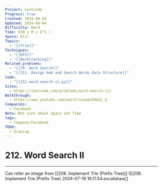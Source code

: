 ```yaml
---
Project: Leetcode
Progress: true
Created: 2024-08-10
Updated: 2024-09-04
Difficulty: Hard
Time: O(N x M x 4^S )
Space: O(S)
Topics:
  - "[[Trie]]"
Techniques:
  - "[[DFS]]"
  - "[[Backtracking]]"
Related problems:
  - "[[79. Word Search]]"
  - "[[211. Design Add and Search Words Data Structure]]"
Code:
  - "[[212.word-search-ii.py]]"
Sites:
  - https://leetcode.com/problems/word-search-ii/
Walkthrough:
  - https://www.youtube.com/watch?v=asbcE9mZz_U
Companies:
  - Facebook
Note: Not sure about Space and Time
tags:
  - Company/Facebook
TODO:
  - Drawing
---
```

# 212. Word Search II
---

Can refer an image from [[208. Implement Trie (Prefix Tree)]]
![[208. Implement Trie (Prefix Tree) 2024-07-18 19.17.54.excalidraw]]